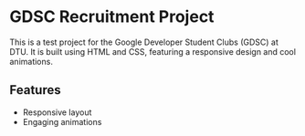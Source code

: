 # GDSC Recruitment Project

This is a test project for the Google Developer Student Clubs (GDSC) at DTU. It is built using HTML and CSS, featuring a responsive design and cool animations.

## Features

- Responsive layout
- Engaging animations
